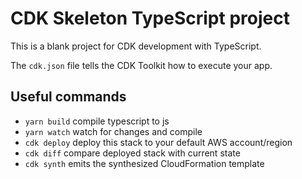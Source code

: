 # CDK Skeleton TypeScript project
This is a blank project for CDK development with TypeScript.

The `cdk.json` file tells the CDK Toolkit how to execute your app.

## Useful commands
* `yarn build`    compile typescript to js
* `yarn watch`    watch for changes and compile
* `cdk deploy`    deploy this stack to your default AWS account/region
* `cdk diff`      compare deployed stack with current state
* `cdk synth`     emits the synthesized CloudFormation template